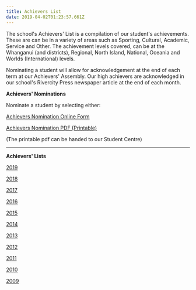 ```yaml
---
title: Achievers List
date: 2019-04-02T01:23:57.661Z
---
```

The school's Achievers' List is a compilation of our student's achievements. These are can be in a variety of areas such as Sporting, Cultural, Academic, Service and Other. The achievement levels covered, can be at the Whanganui (and districts), Regional, North Island, National, Oceania and Worlds (International) levels.

Nominating a student will allow for acknowledgement at the end of each term at our Achievers' Assembly. Our high achievers are acknowledged in our school's Rivercity Press newspaper article at the end of each month.

**Achievers' Nominations**

Nominate a student by selecting either:

[Achievers Nomination Online Form](https://docs.google.com/forms/d/e/1FAIpQLSd1lJ48LdXLw0TvVh6ZBB1rz7aWpIDh-BNEeuwYriH10fLAJQ/viewform)

[Achievers Nomination PDF (Printable)](https://res.cloudinary.com/whanganuihigh/image/upload/v1563941266/Achievers/Achievers_Nomination_Form.pdf)

(The printable pdf can be handed to our Student Centre)

- - -

**Achievers' Lists**

[2019](https://res.cloudinary.com/whanganuihigh/image/upload/v1564001278/Achievers/2019_ACHIEVERS_LIST_as_of_25_July_2019.pdf)

[2018](https://res.cloudinary.com/whanganuihigh/image/upload/v1564000996/Achievers/2018_ACHIEVERS_LIST.pdf)

[2017](https://res.cloudinary.com/whanganuihigh/image/upload/v1564000997/Achievers/2017_ACHIEVERS_LIST.pdf)

[2016](https://res.cloudinary.com/whanganuihigh/image/upload/v1564000995/Achievers/2016_ACHIEVERS_LIST.pdf)

[2015](https://res.cloudinary.com/whanganuihigh/image/upload/v1564000996/Achievers/2015_ACHIEVERS_LIST.pdf)

[2014](https://res.cloudinary.com/whanganuihigh/image/upload/v1564000993/Achievers/2014_ACHIEVERS_LIST.pdf)

[2013](https://res.cloudinary.com/whanganuihigh/image/upload/v1564000993/Achievers/2013_ACHIEVERS_LIST.pdf)

[2012](https://res.cloudinary.com/whanganuihigh/image/upload/v1564000993/Achievers/2012_ACHIEVERS_LIST.pdf)

[2011](https://res.cloudinary.com/whanganuihigh/image/upload/v1564000992/Achievers/2011_ACHIEVERS_LIST.pdf)

[2010](https://res.cloudinary.com/whanganuihigh/image/upload/v1564000992/Achievers/2010_ACHIEVERS_LIST.pdf)

[2009](https://res.cloudinary.com/whanganuihigh/image/upload/v1564000992/Achievers/2009_ACHIEVERS_LIST.pdf)
